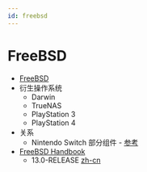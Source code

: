 ```yaml
---
id: freebsd
---
```


# FreeBSD
- [FreeBSD](https://en.wikipedia.org/wiki/FreeBSD)
- 衍生操作系统
  - Darwin
  - TrueNAS
  - PlayStation 3
  - PlayStation 4
- 关系
  - Nintendo Switch 部分组件 - [参考](https://en.wikipedia.org/wiki/Nintendo_Switch_system_software)
- [FreeBSD Handbook](https://docs.freebsd.org/en/books/handbook)
  - 13.0-RELEASE [zh-cn](https://docs.freebsd.org/doc/13.0-RELEASE/usr/local/share/doc/freebsd/zh_CN/books/handbook/)

